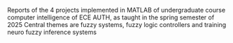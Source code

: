 Reports of the 4 projects implemented in MATLAB of undergraduate course computer intelligence of ECE AUTH, as taught in the spring semester of 2025
Central themes are fuzzy systems, fuzzy logic controllers and training neuro fuzzy inference systems 
